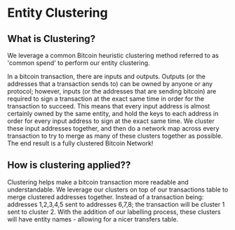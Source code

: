 # Entity Clustering

## What is Clustering?
We leverage a common Bitcoin heuristic clustering method referred to as 'common spend' to perform our entity clustering. 

In a bitcoin transaction, there are inputs and outputs. Outputs (or the addresses that a transaction sends to) can be owned by anyone or any protocol; however, inputs (or the addresses that are sending bitcoin) are required to sign a transaction at the exact same time in order for the transaction to succeed. This means that every input address is almost certainly owned by the same entity, and hold the keys to each address in order for every input address to sign at the exact same time. 
We cluster these input addresses together, and then do a network map across every transaction to try to merge as many of these clusters together as possible. 
The end result is a fully clustered Bitcoin Network! 

## How is clustering applied??
Clustering helps make a bitcoin transaction more readable and understandable. We leverage our clusters on top of our transactions table to merge clustered addresses together. Instead of a transaction being: addresses 1,2,3,4,5 sent to addresses 6,7,8; the transaction will be cluster 1 sent to cluster 2. With the addition of our labelling process, these clusters will have entity names - allowing for a nicer transfers table. 



